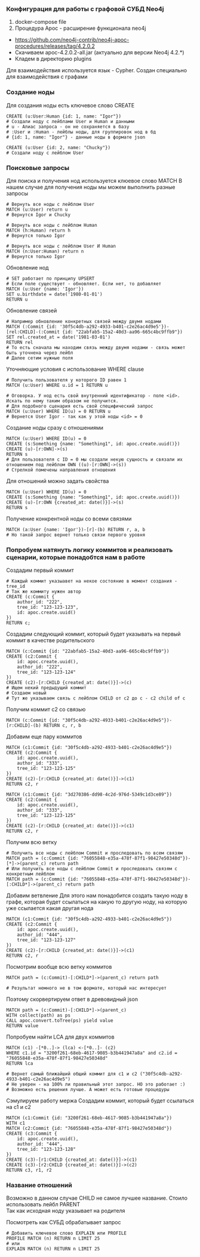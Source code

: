 ### Конфигурация для работы с графовой СУБД Neo4j

1. docker-compose file
2. Процедура Apoc - расширение функционала neo4j
- https://github.com/neo4j-contrib/neo4j-apoc-procedures/releases/tag/4.2.0.2
- Скачиваем apoc-4.2.0.2-all.jar (актуально для версии Neo4j 4.2.*)
- Кладем в директорию plugins

Для взаимодействия используется язык - Cypher. Создан специально для взаимодействия с графами


### Создание ноды
Для создания ноды есть ключевое слово CREATE

```
CREATE (u:User:Human {id: 1, name: "Igor"})
# Создали ноду с лейблами User и Human и данными
# u - Алиас запроса - он не сохраняется в базу
# :User и :Human - лейблы ноды, для группировок нод в бд
# {id: 1, name: "Igor"} - данные ноды в формате json

CREATE (u:User {id: 2, name: "Chucky"})
# Создали ноду с лейблом User
```

### Поисковые запросы
Для поиска и получения нод используется клюевое слово MATCH
В нашем случае для получения ноды мы можем выполнить разные запросы

```
# Вернуть все ноды с лейблом User
MATCH (u:User) return u
# Вернутся Igor и Chucky
```

```
# Вернуть все ноды с лейблом Human
MATCH (h:Human) return h
# Вернутся только Igor
```

```
# Вернуть все ноды с лейблом User И Human
MATCH (n:User:Human) return n
# Вернутся только Igor
```

Обновление нод
```
# SET работает по принципу UPSERT
# Если поле существует - обновляет. Если нет, то добавляет
MATCH (u:User {name: 'Igor'})
SET u.birthdate = date('1980-01-01')
RETURN u
```

Обновление связей  
```
# Например обновление конкретных связей между двумя нодами
MATCH (:Commit {id: '30f5c4db-a292-4933-b401-c2e26ac4d9e5'})-[rel:CHILD]-(:Commit {id: "22abfab5-15a2-40d3-aa96-665c4bc9ffb9"})
SET rel.created_at = date('1981-03-01')
RETURN rel
# То есть сначала мы находим связь между двумя нодами - связь может быть уточнена через лейбл
# Далее сетим нужные поля
```


Уточняющие условия c использование WHERE clause
```
# Получить пользователя у которого ID равен 1
MATCH (u:User) WHERE u.id = 1 RETURN u

# Оговорка. У нод есть свой внутренний идентификатор - поле <id>. Искать по нему таким образом не получится.
# Для подобного сценария есть свой специфический запрос
MATCH (u:User) WHERE ID(u) = 0 RETURN u
# Вернется User Igor - так как у этой ноды <id> = 0
```  

Создание ноды сразу с отношениями
```
MATCH (u:User) WHERE ID(u) = 0
CREATE (s:Something {name: "Something1", id: apoc.create.uuid()})
CREATE (u)-[r:OWN]->(s)
RETURN s
# Для пользователя с ID = 0 мы создали некую сущность и связали их отношением под лейблом OWN ((u)-[r:OWN]->(s))
# Стрелкой помечены направления отношения
```

Для отношений можно задать свойства
```
MATCH (u:User) WHERE ID(u) = 0
CREATE (s:Something {name: "Something1", id: apoc.create.uuid()})
CREATE (u)-[r:OWN {created_at: date()}]->(s)
RETURN s
```

Получение конкрентной ноды со всеми связями
```
MATCH (a:User {name: 'Igor'})-[r]-(b) RETURN r, a, b
# Но такой запрос вернет только связи первого уровня
```


### Попробуем натянуть логику коммитов и реализовать сценарии, которые понадобтся нам в работе
Создадим первый коммит
```
# Каждый коммит указыавет на некое состояние в момент создания - tree_id
# Так же коммиту нужен автор
CREATE (c:Commit {
	author_id: "222",
	tree_id: "123-123-123", 
    id: apoc.create.uuid()
})
RETURN c;
```

Создадим следующий коммит, который будет указывать на первый коммит в качестве родительского
```
MATCH (c:Commit {id: "22abfab5-15a2-40d3-aa96-665c4bc9ffb9"})
CREATE (c2:Commit {
	id: apoc.create.uuid(),
    author_id: "222",
    tree_id: "123-123-124"
})
CREATE (c2)-[r:CHILD {created_at: date()}]->(c)
# Ищем некий предыдущий коммит
# Создаем новый
# Тут же указываем связь с лейблом CHILD от с2 до с - c2 child of c
```

Получим коммит с2 со связью
```
MATCH (c:Commit {id: "30f5c4db-a292-4933-b401-c2e26ac4d9e5"})-[r:CHILD]-(b) RETURN c, r, b
```

Добавим еще пару коммитов
```
MATCH (c1:Commit {id: "30f5c4db-a292-4933-b401-c2e26ac4d9e5"})
CREATE (c2:Commit {
	id: apoc.create.uuid(),
    author_id: "333",
    tree_id: "123-123-125"
})
CREATE (c2)-[r:CHILD {created_at: date()}]->(c1)
RETURN c2, r

MATCH (c1:Commit {id: "3d270386-dd98-4c2d-976d-5349c1d3ce89"})
CREATE (c2:Commit {
	id: apoc.create.uuid(),
    author_id: "333",
    tree_id: "123-123-125"
})
CREATE (c2)-[r:CHILD {created_at: date()}]->(c1)
RETURN c2, r
```

Получим всю ветку  
```
# Получить все ноды с лейблом Commit и проследовать по всем связям
MATCH path = (c:Commit {id: "76055848-e35a-478f-87f1-98427e50348d"})-[*]->(parent_c) return path
# Или получить все ноды с лейблом Commit и проследовать связям с конкретным лейблом
MATCH path = (c:Commit {id: "76055848-e35a-478f-87f1-98427e50348d"})-[:CHILD*]->(parent_c) return path
```


Добавим ветвление
Для этого нам понадобится создать такую ноду в графе, 
которая будет ссылаться на какую то другую ноду, на которую уже ссылается какая другая нода
```
MATCH (c1:Commit {id: "30f5c4db-a292-4933-b401-c2e26ac4d9e5"})
CREATE (c2:Commit {
	id: apoc.create.uuid(),
    author_id: "444",
    tree_id: "123-123-127"
})
CREATE (c2)-[r:CHILD {created_at: date()}]->(c1)
RETURN c2, r
```


Посмотрим вообще всю ветку коммитов   
```
MATCH path = (c:Commit)-[:CHILD*]->(parent_c) return path

# Результат немного не в том формате, который нас интересует
```

Поэтому скорвертируем ответ в древовидный json
```
MATCH path = (c:Commit)-[:CHILD*]->(parent_c)
WITH collect(path) as ps
CALL apoc.convert.toTree(ps) yield value
RETURN value

```


Попробуем найти LCA для двух коммитов
```
MATCH (c1) -[*0..]-> (lca) <-[*0..]- (c2) 
WHERE c1.id = "3200f261-68eb-4617-9085-b3b441947a8a" and c2.id = "76055848-e35a-478f-87f1-98427e50348d" 
RETURN lca

# Вернет самый ближайший общий коммит для с1 и с2 ("30f5c4db-a292-4933-b401-c2e26ac4d9e5") 
# Не уверен - на 100% ли правильный этот запрос. НО это работает :) 
# Возможно есть решения лучше. А может есть готовые процедуры
```

Сэмулируем работу мержа
Создадим коммит, который будет ссылаться на c1 и c2
```
MATCH (c1:Commit {id: "3200f261-68eb-4617-9085-b3b441947a8a"})
WITH c1
MATCH (c2:Commit {id: "76055848-e35a-478f-87f1-98427e50348d"})
CREATE (c3:Commit {
	id: apoc.create.uuid(),
    author_id: "444",
    tree_id: "123-123-128"
})
CREATE (c3)-[r1:CHILD {created_at: date()}]->(c1)
CREATE (c3)-[r2:CHILD {created_at: date()}]->(c2)
RETURN c3, r1, r2
```

### Название отношений
Возможно в данном случае CHILD не самое лучшее название. Стоило использовать лейбл PARENT  
Так как исходная ноду указывает на родителя



Посмотреть как СУБД обрабатывает запрос
```
# Добавить ключевое слово EXPLAIN или PROFILE
PROFILE MATCH (n) RETURN n LIMIT 25
# или
EXPLAIN MATCH (n) RETURN n LIMIT 25
```


